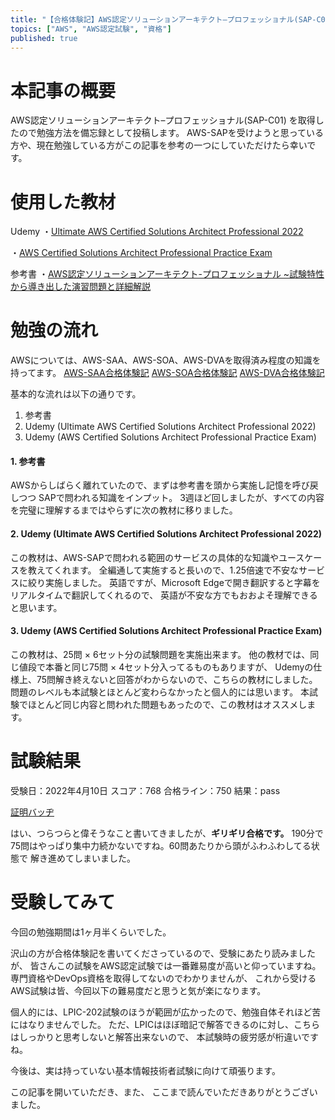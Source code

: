 ```yaml
---
title: "【合格体験記】AWS認定ソリューションアーキテクト–プロフェッショナル(SAP-C01)"
topics: ["AWS", "AWS認定試験", "資格"]
published: true
---
```


# 本記事の概要
AWS認定ソリューションアーキテクト–プロフェッショナル(SAP-C01) を取得したので勉強方法を備忘録として投稿します。
AWS-SAPを受けようと思っている方や、現在勉強している方がこの記事を参考の一つにしていただけたら幸いです。

# 使用した教材
Udemy
・[Ultimate AWS Certified Solutions Architect Professional 2022](https://www.udemy.com/course/aws-solutions-architect-professional/)

・[AWS Certified Solutions Architect Professional Practice Exam
](https://www.udemy.com/course/aws-certified-solutions-architect-professional-aws-practice-exams/)

参考書
・[AWS認定ソリューションアーキテクト-プロフェッショナル ~試験特性から導き出した演習問題と詳細解説](https://www.amazon.co.jp/AWS%E8%AA%8D%E5%AE%9A%E3%82%BD%E3%83%AA%E3%83%A5%E3%83%BC%E3%82%B7%E3%83%A7%E3%83%B3%E3%82%A2%E3%83%BC%E3%82%AD%E3%83%86%E3%82%AF%E3%83%88-%E3%83%97%E3%83%AD%E3%83%95%E3%82%A7%E3%83%83%E3%82%B7%E3%83%A7%E3%83%8A%E3%83%AB-%E8%A9%A6%E9%A8%93%E7%89%B9%E6%80%A7%E3%81%8B%E3%82%89%E5%B0%8E%E3%81%8D%E5%87%BA%E3%81%97%E3%81%9F%E6%BC%94%E7%BF%92%E5%95%8F%E9%A1%8C%E3%81%A8%E8%A9%B3%E7%B4%B0%E8%A7%A3%E8%AA%AC-%E5%B9%B3%E5%B1%B1-%E6%AF%85/dp/4865942483/ref=tmm_pap_swatch_0?_encoding=UTF8&qid=1649814155&sr=8-1)

# 勉強の流れ
AWSについては、AWS-SAA、AWS-SOA、AWS-DVAを取得済み程度の知識を持ってます。
[AWS-SAA合格体験記](2020-12-04_AWS_191dc5c77fbaf238ce28.md)
[AWS-SOA合格体験記](2021-01-17_AWS_da6faebbf934e11bc643.md)
[AWS-DVA合格体験記](2021-03-07_AWS_ff4c478c1b10c34577d9.md)

基本的な流れは以下の通りです。
1. 参考書
2. Udemy (Ultimate AWS Certified Solutions Architect Professional 2022)
2. Udemy (AWS Certified Solutions Architect Professional Practice Exam)

#### 1. 参考書
AWSからしばらく離れていたので、まずは参考書を頭から実施し記憶を呼び戻しつつ
SAPで問われる知識をインプット。
3週ほど回しましたが、すべての内容を完璧に理解するまではやらずに次の教材に移りました。

#### 2. Udemy (Ultimate AWS Certified Solutions Architect Professional 2022)
この教材は、AWS-SAPで問われる範囲のサービスの具体的な知識やユースケースを教えてくれます。
全編通して実施すると長いので、1.25倍速で不安なサービスに絞り実施しました。
英語ですが、Microsoft Edgeで開き翻訳すると字幕をリアルタイムで翻訳してくれるので、
英語が不安な方でもおおよそ理解できると思います。

#### 3. Udemy (AWS Certified Solutions Architect Professional Practice Exam)
この教材は、25問 × 6セット分の試験問題を実施出来ます。
他の教材では、同じ値段で本番と同じ75問 × 4セット分入ってるものもありますが、
Udemyの仕様上、75問解き終えないと回答がわからないので、こちらの教材にしました。
問題のレベルも本試験とほとんど変わらなかったと個人的には思います。
本試験でほとんど同じ内容と問われた問題もあったので、この教材はオススメします。

# 試験結果

受験日：2022年4月10日
スコア：768
合格ライン：750
結果：pass

[証明バッヂ](https://www.credly.com/badges/0e64841e-0d18-4652-83a7-6b450ba3399d/public_url)

はい、つらつらと偉そうなこと書いてきましたが、**ギリギリ合格です。**
190分で75問はやっぱり集中力続かないですね。60問あたりから頭がふわふわしてる状態で
解き進めてしまいました。







# 受験してみて

今回の勉強期間は1ヶ月半くらいでした。

沢山の方が合格体験記を書いてくださっているので、受験にあたり読みましたが、
皆さんこの試験をAWS認定試験では一番難易度が高いと仰っていますね。
専門資格やDevOps資格を取得してないのでわかりませんが、
これから受けるAWS試験は皆、今回以下の難易度だと思うと気が楽になります。

個人的には、LPIC-202試験のほうが範囲が広かったので、勉強自体それほど苦にはなりませんでした。
ただ、LPICはほぼ暗記で解答できるのに対し、こちらはしっかりと思考しないと解答出来ないので、
本試験時の疲労感が桁違いですね。

今後は、実は持っていない基本情報技術者試験に向けて頑張ります。

この記事を開いていただき、また、
ここまで読んでいただきありがとうございました。